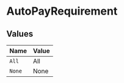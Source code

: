 # AutoPayRequirement


## Values

| Name   | Value  |
| ------ | ------ |
| `All`  | All    |
| `None` | None   |